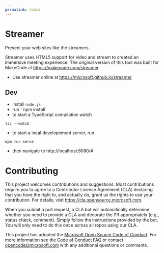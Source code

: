 ```yaml
---
permalink: /docs
---
```


# Streamer

Present your web sites like the streamers.

Streamer uses HTML5 support for video and stream to created an immersive meeting experience. The original version of this tool was built for MakeCode at https://makecode.com/streamer.

* Use streamer online at https://microsoft.github.io/streamer

## Dev

* install ``node.js``
* run ``npm install`
* to start a TypeScript compilation watch

```
tsc --watch
```

* to start a local developement server, run

```
npm run serve
```

* then navigate to http://localhost:8080/#

# Contributing

This project welcomes contributions and suggestions.  Most contributions require you to agree to a
Contributor License Agreement (CLA) declaring that you have the right to, and actually do, grant us
the rights to use your contribution. For details, visit https://cla.opensource.microsoft.com.

When you submit a pull request, a CLA bot will automatically determine whether you need to provide
a CLA and decorate the PR appropriately (e.g., status check, comment). Simply follow the instructions
provided by the bot. You will only need to do this once across all repos using our CLA.

This project has adopted the [Microsoft Open Source Code of Conduct](https://opensource.microsoft.com/codeofconduct/).
For more information see the [Code of Conduct FAQ](https://opensource.microsoft.com/codeofconduct/faq/) or
contact [opencode@microsoft.com](mailto:opencode@microsoft.com) with any additional questions or comments.
